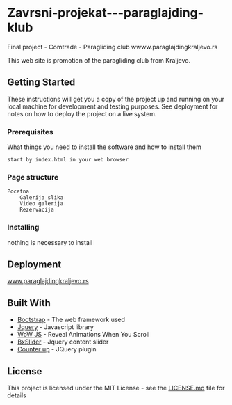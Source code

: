 # Zavrsni-projekat---paraglajding-klub
Final project - Comtrade - Paragliding club
wwww.paraglajdingkraljevo.rs


This web site is promotion of the paragliding club from Kraljevo.


## Getting Started

These instructions will get you a copy of the project up and running on your local machine for development and testing purposes. See deployment for notes on how to deploy the project on a live system.

### Prerequisites

What things you need to install the software and how to install them

```
start by index.html in your web browser
```


### Page structure

```
Pocetna
    Galerija slika
    Video galerija
    Rezervacija
```


### Installing

nothing is necessary to install

## Deployment

www.paraglajdingkraljevo.rs

## Built With

* [Bootstrap](https://getbootstrap.com/) - The web framework used
* [Jquery](https://jquery.com/) - Javascript library
* [WoW JS](https://wowjs.uk/) - Reveal Animations When You Scroll
* [BxSlider](https://bxslider.com/) - Jquery content slider
* [Counter up](https://github.com/bfintal/Counter-Up) - JQuery plugin



## License

This project is licensed under the MIT License - see the [LICENSE.md](LICENSE.md) file for details


